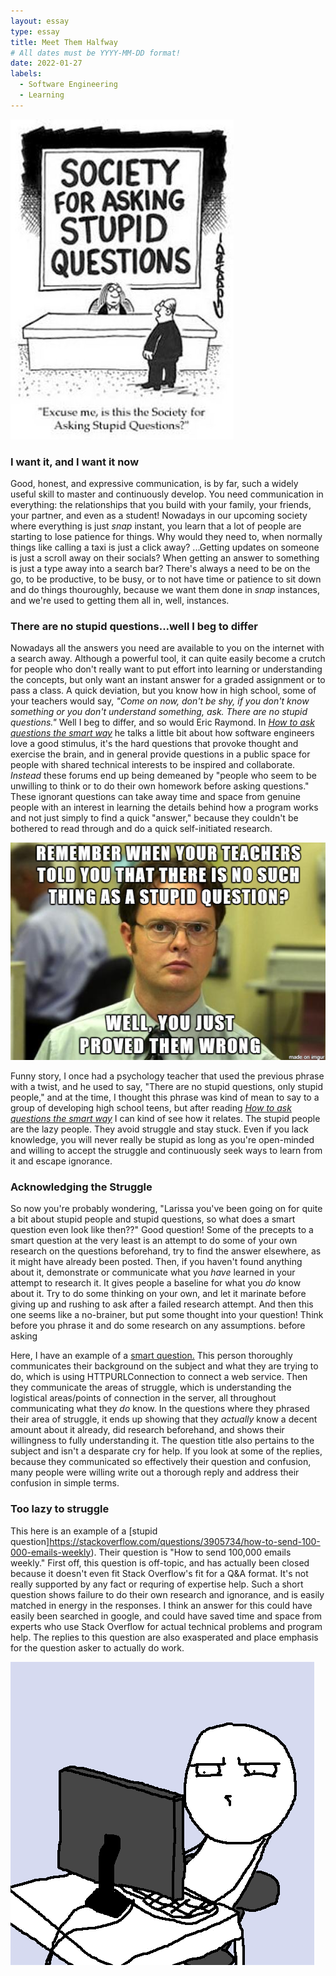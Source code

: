 ```yaml
---
layout: essay
type: essay
title: Meet Them Halfway
# All dates must be YYYY-MM-DD format!
date: 2022-01-27
labels:
  - Software Engineering
  - Learning
---
```


<img class="ui large floated rounded image" src="../images/stupid.jpg">

### I want it, and I want it now

Good, honest, and expressive communication, is by far, such a widely useful skill to master and continuously develop. You need communication in everything: the relationships that you build with your family, your friends, your partner, and even as a student! Nowadays in our upcoming society where everything is just *snap* instant, you learn that a lot of people are starting to lose patience for things. Why would they need to, when normally things like calling a taxi is just a click away? ...Getting updates on someone is just a scroll away on their socials? When getting an answer to something is just a type away into a search bar? There's always a need to be on the go, to be productive, to be busy, or to not have time or patience to sit down and do things thouroughly, because we want them done in *snap* instances, and we're used to getting them all in, well, instances. 


### There are no stupid questions...well I beg to differ

Nowadays all the answers you need are available to you on the internet with a search away. Although a powerful tool, it can quite easily become a crutch for people who don't really want to put effort into learning or understanding the concepts, but only want an instant answer for a graded assignment or to pass a class. A quick deviation, but you know how in high school, some of your teachers would say, *"Come on now, don't be shy, if you don't know something or you don't understand something, ask. There are no stupid questions."* Well I beg to differ, and so would Eric Raymond. In [*How to ask questions the smart way*](http://www.catb.org/esr/faqs/smart-questions.html) he talks a little bit about how software engineers love a good stimulus, it's the hard questions that provoke thought and exercise the brain, and in general provide questions in a public space for people with shared technical interests to be inspired and collaborate. *Instead* these forums end up being demeaned by "people who seem to be unwilling to think or to do their own homework before asking questions." These ignorant questions can take away time and space from genuine people with an interest in learning the details behind how a program works and not just simply to find a quick "answer," because they couldn't be bothered to read through and do a quick self-initiated research. 

<img class="ui medium right floated rounded image" src="../images/stupidq.png">

Funny story, I once had a psychology teacher that used the previous phrase with a twist, and he used to say, "There are no stupid questions, only stupid people," and at the time, I thought this phrase was kind of mean to say to a group of developing high school teens, but after reading [*How to ask questions the smart way*](http://www.catb.org/esr/faqs/smart-questions.html) I can kind of see how it relates. The stupid people are the lazy people. They avoid struggle and stay stuck. Even if you lack knowledge, you will never really be stupid as long as you're open-minded and willing to accept the struggle and continuously seek ways to learn from it and escape ignorance.

### Acknowledging the Struggle
So now you're probably wondering, "Larissa you've been going on for quite a bit about stupid people and stupid questions, so what does a smart question even look like then??" Good question! Some of the precepts to a smart question at the very least is an attempt to do some of your own research on the questions beforehand, try to find the answer elsewhere, as it might have already been posted. Then, if you haven't found anything about it, demonstrate or communicate what you *have* learned in your attempt to research it. It gives people a baseline for what you *do* know about it. Try to do some thinking on your own, and let it marinate before giving up and rushing to ask after a failed research attempt. And then this one seems like a no-brainer, but put some thought into your question! Think before you phrase it and do some research on any assumptions. before asking 

Here, I have an example of a [smart question.](https://stackoverflow.com/questions/10116961/can-you-explain-the-httpurlconnection-connection-process?noredirect=1&lq=1) This person thoroughly communicates their background on the subject and what they are trying to do, which is using HTTPURLConnection to connect a web service. Then they communicate the areas of struggle, which is understanding the logistical areas/points of connection in the server, all throughout communicating what they *do* know. In the questions where they phrased their area of struggle, it ends up showing that they *actually* know a decent amount about it already, did research beforehand, and shows their willingness to fully understanding it. The question title also pertains to the subject and isn't a desparate cry for help. If you look at some of the replies, because they  communicated so effectively their question and confusion, many people were willing write out a thorough reply and address their confusion in simple terms. 


### Too lazy to struggle
This here is an example of a [stupid question]https://stackoverflow.com/questions/3905734/how-to-send-100-000-emails-weekly). Their question is "How to send 100,000 emails weekly." First off, this question is off-topic, and has actually been closed because it doesn't even fit Stack Overflow's fit for a Q&A format. It's not really supported by any fact or requring of expertise help. Such a short question shows failure to do their own research and ignorance, and is easily matched in energy in the responses. I think an answer for this could have easily been searched in google, and could have saved time and space from experts who use Stack Overflow for actual technical problems and program help. The replies to this question are also exasperated and place emphasis for the question asker to actually do work.

<img class="ui medium right floated rounded image" src="../images/seriously.png">


